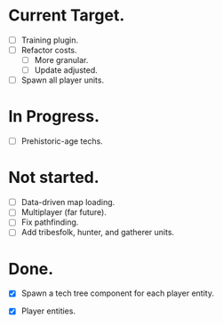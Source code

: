 # Current Target.
- [ ] Training plugin.
- [ ] Refactor costs.
    - [ ] More granular.
    - [ ] Update adjusted.
- [ ] Spawn all player units.

# In Progress.
- [ ] Prehistoric-age techs.

# Not started.
- [ ] Data-driven map loading.
- [ ] Multiplayer (far future).
- [ ] Fix pathfinding.
- [ ] Add tribesfolk, hunter, and gatherer units.

# Done.
- [x] Spawn a tech tree component for each player entity.
- [x] Player entities.

